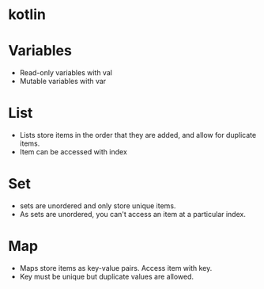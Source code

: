 # kotlin

# Variables
- Read-only variables with val
- Mutable variables with var

# List

- Lists store items in the order that they are added, and allow for duplicate items.
- Item can be accessed with index


# Set

- sets are unordered and only store unique items.
- As sets are unordered, you can't access an item at a particular index.

# Map

- Maps store items as key-value pairs. Access item with key.
- Key must be unique but duplicate values are allowed.